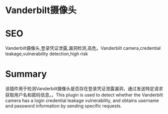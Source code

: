 # Vanderbilt摄像头
# SEO
Vanderbilt摄像头,登录凭证泄露,漏洞检测,高危。Vanderbilt camera,credential leakage,vulnerability detection,high risk
# Summary
该插件用于检测Vanderbilt摄像头是否存在登录凭证泄露漏洞，通过发送特定请求获取用户名和密码信息。。This plugin is used to detect whether the Vanderbilt camera has a login credential leakage vulnerability, and obtains username and password information by sending specific requests.
